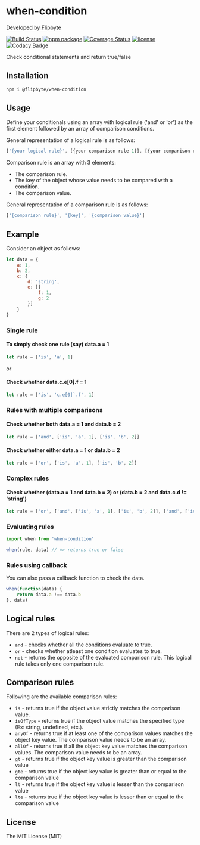 # when-condition

[Developed by Flipbyte](https://www.flipbyte.com/)

[![Build Status][build-badge]][build]
[![npm package][npm-badge]][npm]
[![Coverage Status][coveralls-badge]][coveralls]
[![license][license-badge]][license]
[![Codacy Badge][codacy-badge]][codacy]

Check conditional statements and return true/false

## Installation

```sh
npm i @flipbyte/when-condition
```

## Usage

Define your conditionals using an array with logical rule ('and' or 'or') as the first element followed by an array of comparison conditions.

General representation of a logical rule is as follows:

```js
['{your logical rule}', [{your comparison rule 1}], [{your comparison rule 2}], ...]
```

Comparison rule is an array with 3 elements:

-   The comparison rule.
-   The key of the object whose value needs to be compared with a condition.
-   The comparison value.

General representation of a comparison rule is as follows:

```js
['{comparison rule}', '{key}', '{comparison value}']
```

## Example

Consider an object as follows:

```js
let data = {
    a: 1,
    b: 2,
    c: {
        d: 'string',
        e: [{
            f: 1,
            g: 2
        }]
    }
}
```

### Single rule

#### To simply check one rule (say) data.a = 1

```js
let rule = ['is', 'a', 1]
```

or

#### Check whether data.c.e\[0\].f = 1
```js
let rule = ['is', 'c.e[0]`.f', 1]
```

### Rules with multiple comparisons

#### Check whether both data.a = 1 and data.b = 2

```js
let rule = ['and', ['is', 'a', 1], ['is', 'b', 2]]
```

#### Check whether either data.a = 1 or data.b = 2

```js
let rule = ['or', ['is', 'a', 1], ['is', 'b', 2]]
```

### Complex rules

#### Check whether (data.a = 1 and data.b = 2) or (data.b = 2 and data.c.d != 'string')

```js
let rule = ['or', ['and', ['is', 'a', 1], ['is', 'b', 2]], ['and', ['is', 'b', 2], ['is', 'c.d', 'string']]]
```

### Evaluating rules

```js
import when from 'when-condition'

when(rule, data) // => returns true or false

```

### Rules using callback

You can also pass a callback function to check the data.

```js
when(function(data) {
    return data.a !== data.b
}, data)
```

## Logical rules

There are 2 types of logical rules:
-   ```and``` - checks whether all the conditions evaluate to true.
-   ```or```  - checks whether atleast one condition evaluates to true.
-   ```not``` - returns the opposite of the evaluated comparison rule. This logical rule takes only one comparison rule.

## Comparison rules

Following are the available comparison rules:
-   ```is``` - returns true if the object value strictly matches the comparison value.
-   ```isOfType``` - returns true if the object value matches the specified type (Ex: string, undefined, etc.).
-   ```anyOf``` - returns true if at least one of the comparison values matches the object key value. The comparison value needs to be an array.
-   ```allOf``` - returns true if all the object key value matches the comparison values. The comparison value needs to be an array.
-   ```gt``` - returns true if the object key value is greater than the comparison value
-   ```gte``` - returns true if the object key value is greater than or equal to the comparison value
-   ```lt``` - returns true if the object key value is lesser than the comparison value
-   ```lte``` - returns true if the object key value is lesser than or equal to the comparison value

## License
The MIT License (MIT)

[build-badge]: https://travis-ci.org/flipbyte/when-condition.svg?branch=master
[build]: https://travis-ci.org/flipbyte/when-condition

[npm-badge]: https://img.shields.io/npm/v/@flipbyte/when-condition.svg
[npm]: https://www.npmjs.com/package/@flipbyte/when-condition

[coveralls-badge]: https://coveralls.io/repos/github/flipbyte/when-condition/badge.svg
[coveralls]: https://coveralls.io/github/flipbyte/when-condition

[license-badge]: https://badgen.now.sh/badge/license/MIT
[license]: ./LICENSE

[codacy-badge]: https://api.codacy.com/project/badge/Grade/7fdf5e97a9a1409cb2b895be5fc49633
[codacy]: https://www.codacy.com/app/flipbyte/when-condition?utm_source=github.com&amp;utm_medium=referral&amp;utm_content=flipbyte/when-condition&amp;utm_campaign=Badge_Grade
